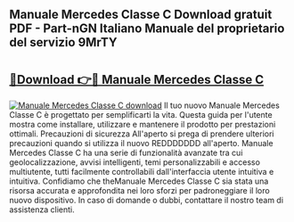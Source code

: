 ## Manuale Mercedes Classe C Download gratuit PDF - Part-nGN Italiano Manuale del proprietario del servizio 9MrTY

# <h2><a href="http://dffckak.blite.top/?on=Manuale+Mercedes+Classe+C">🔗Download 👉🔴 Manuale Mercedes Classe C</a></h2>

[![Manuale Mercedes Classe C download](https://i.imgur.com/lujVjoI.png)](http://dffckak.blite.top/?on=Manuale+Mercedes+Classe+C)
Il tuo nuovo Manuale Mercedes Classe C è progettato per semplificarti la vita. Questa guida per l'utente mostra come installare, utilizzare e mantenere il prodotto per prestazioni ottimali. Precauzioni di sicurezza All'aperto si prega di prendere ulteriori precauzioni quando si utilizza il nuovo REDDDDDDD all'aperto. Manuale Mercedes Classe C ha una serie di funzionalità avanzate tra cui geolocalizzazione, avvisi intelligenti, temi personalizzabili e accesso multiutente, tutti facilmente controllabili dall'interfaccia utente intuitiva e intuitiva. Confidiamo che theManuale Mercedes Classe C sia stata una risorsa accurata e approfondita nei loro sforzi per padroneggiare il loro nuovo dispositivo. In caso di domande o dubbi, contattare il nostro team di assistenza clienti.
